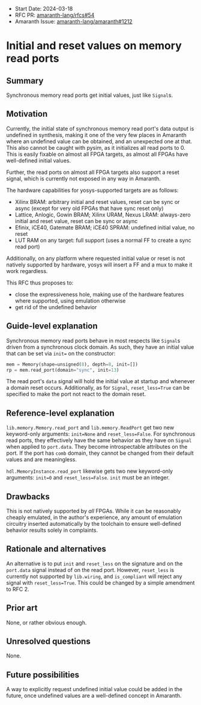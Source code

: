 - Start Date: 2024-03-18
- RFC PR: [amaranth-lang/rfcs#54](https://github.com/amaranth-lang/rfcs/pull/54)
- Amaranth Issue: [amaranth-lang/amaranth#1212](https://github.com/amaranth-lang/amaranth/issues/1212)

# Initial and reset values on memory read ports

## Summary
[summary]: #summary

Synchronous memory read ports get initial values, just like `Signal`s.

## Motivation
[motivation]: #motivation

Currently, the initial state of synchronous memory read port's data output is undefined in synthesis, making it one of the very few places in Amaranth where an undefined value can be obtained, and an unexpected one at that. This also cannot be caught with pysim, as it initializes all read ports to 0. This is easily fixable on almost all FPGA targets, as almost all FPGAs have well-defined initial values.

Further, the read ports on almost all FPGA targets also support a reset signal, which is currently not exposed in any way in Amaranth.

The hardware capabilities for yosys-supported targets are as follows:

- Xilinx BRAM: arbitrary initial and reset values, reset can be sync or async (except for very old FPGAs that have sync reset only)
- Lattice, Anlogic, Gowin BRAM; Xilinx URAM, Nexus LRAM: always-zero initial and reset value, reset can be sync or async
- Efinix, iCE40, Gatemate BRAM; iCE40 SPRAM: undefined initial value, no reset
- LUT RAM on any target: full support (uses a normal FF to create a sync read port)

Additionally, on any platform where requested initial value or reset is not natively supported by hardware, yosys will insert a FF and a mux to make it work regardless.

This RFC thus proposes to:

- close the expressiveness hole, making use of the hardware features where supported, using emulation otherwise
- get rid of the undefined behavior


## Guide-level explanation
[guide-level-explanation]: #guide-level-explanation

Synchronous memory read ports behave in most respects like `Signal`s driven from a synchronous clock domain. As such, they have an initial value that can be set via `init=` on the constructor:

```py
mem = Memory(shape=unsigned(8), depth=8, init=[])
rp = mem.read_port(domain="sync", init=13)
```

The read port's `data` signal will hold the initial value at startup and whenever a domain reset occurs. Additionally, as for `Signal`, `reset_less=True` can be specified to make the port not react to the domain reset.

## Reference-level explanation
[reference-level-explanation]: #reference-level-explanation

`lib.memory.Memory.read_port` and `lib.memory.ReadPort` get two new keyword-only arguments: `init=None` and `reset_less=False`. For synchronous read ports, they effectively have the same behavior as they have on `Signal` when applied to `port.data`. They become introspectable attributes on the port. If the port has `comb` domain, they cannot be changed from their default values and are meaningless.

`hdl.MemoryInstance.read_port` likewise gets two new keyword-only arguments: `init=0` and `reset_less=False`. `init` must be an integer.

## Drawbacks
[drawbacks]: #drawbacks

This is not natively supported by *all* FPGAs. While it can be reasonably cheaply emulated, in the author's experience, any amount of emulation circuitry inserted automatically by the toolchain to ensure well-defined behavior results solely in complaints.

## Rationale and alternatives
[rationale-and-alternatives]: #rationale-and-alternatives

An alternative is to put `init` and `reset_less` on the signature and on the `port.data` signal instead of on the read port. However, `reset_less` is currently not supported by `lib.wiring`, and `is_compliant` will reject any signal with `reset_less=True`. This could be changed by a simple amendment to RFC 2.

## Prior art
[prior-art]: #prior-art

None, or rather obvious enough.

## Unresolved questions
[unresolved-questions]: #unresolved-questions

None.

## Future possibilities
[future-possibilities]: #future-possibilities

A way to explicitly request undefined initial value could be added in the future, once undefined values are a well-defined concept in Amaranth.
